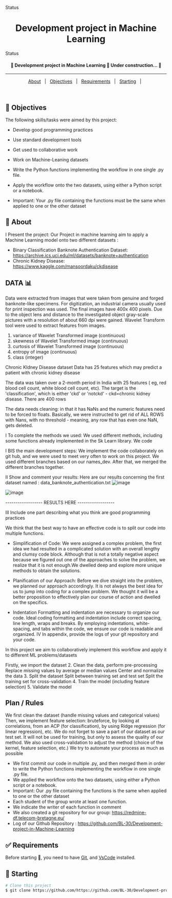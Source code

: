 Status

<h1 align="center">Development project in Machine Learning</h1>

Status

<h4 align="center">
	🚧 Development project in Machine Learning 🚀 Under construction...  🚧
</h4>

<hr>

<p align="center">
  <a href="#dart-about">About</a> &#xa0; | &#xa0; 
  <a href="#rocket-Objectives">Objectives</a> &#xa0; | &#xa0;
  <a href="#white_check_mark-requirements">Requirements</a> &#xa0; | &#xa0;
  <a href="#checkered_flag-starting">Starting</a> &#xa0; | &#xa0;
</p>

<br>

## :rocket: Objectives

The following skills/tasks were aimed by this project:

-  Develop good programming practices
-  Use standard development tools
-  Get used to collaborative work
-  Work on Machine-Leaning datasets

- Write the Python functions implementing the workflow in one single .py file.
- Apply the workflow onto the two datasets, using either a Python script or a notebook.
- Important: Your .py file containing the functions must be the same when applied to one or the other dataset

## :dart: About
I Present the project:
Our Project in machine learning aim to apply a Machine Learning model onto two different datasets :
- Binary Classification
Banknote Authentication Dataset: https://archive.ics.uci.edu/ml/datasets/banknote+authentication
- Chronic Kidney Disease: https://www.kaggle.com/mansoordaku/ckdisease


## DATA 📊
Data were extracted from images that were taken from genuine and forged banknote-like specimens. For digitization, an industrial camera usually used for print inspection was used. The final images have 400x 400 pixels. Due to the object lens and distance to the investigated object gray-scale pictures with a resolution of about 660 dpi were gained. Wavelet Transform tool were used to extract features from images.
1. variance of Wavelet Transformed image (continuous)
2. skewness of Wavelet Transformed image (continuous)
3. curtosis of Wavelet Transformed image (continuous)
4. entropy of image (continuous)
5. class (integer)

Chronic KIdney Disease dataset
Data has 25 features which may predict a patient with chronic kidney disease

The data was taken over a 2-month period in India with 25 features ( eg, red blood cell count, white blood cell count, etc). The target is the 'classification', which is either 'ckd' or 'notckd' - ckd=chronic kidney disease. There are 400 rows

The data needs cleaning: in that it has NaNs and the numeric features need to be forced to floats. Basically, we were instructed to get rid of ALL ROWS with Nans, with no threshold - meaning, any row that has even one NaN, gets deleted.

I To complete
the methods we used:
We used different methods, including some functions already implemented in the Sk Learn library. We code 

I BIS the main development steps:
We implement the code collaborately on git hub, and we were used to meet very often to work on this project. We used different branches based on our names_dev. 
After that, we merged the different branches together.

II Show and comment your results:
Here are our results concerning the first dataset named :  data_banknote_authentication.txt 
![image](https://user-images.githubusercontent.com/91438136/146036412-c11034f0-c75f-4af8-911e-ab083f120633.png)

![image](https://user-images.githubusercontent.com/91438136/146040885-a40d6ebb-ee2e-424a-ab74-b7b6e5ff87b8.png)


------------------ RESULTS HERE ------------------

III Include one part describing what you think are good programming practices

We think that the best way to have an effective code is to split our code into multiple functions.

- Simplification of Code:
We were assigned a complex problem, the first idea we had resulted in a complicated solution with an overall lengthy and clumsy code block. Although that is not a totally negative aspect because we figured out one of the approaches to solve the problem, we realize that it is not enough.We dwelled deep and explore more unique methods to obtain the solutions.

- Planification of our Approach:
Before we dive straight into the problem, we planned our approach accordingly. It is not always the best idea for us to jump into coding for a complex problem. We thought it will be a better proposition to effectively plan our course of action and dwelled on the specifics.

- Indentation
Formatting and indentation are necessary to organize our code. Ideal coding formatting and indentation include correct spacing, line length, wraps and breaks. By employing indentations, white-spacing, and tabs within the code, we ensure our code is readable and organized.
IV In appendix, provide the logs of your git repository and your code.

In this project we aim to collaboratively implement this workflow and apply it to different ML problems/datasets

Firstly, we import the dataset
2. Clean the data, perform pre-processing
Replace missing values by average or median values
Center and normalize the data
3. Split the dataset
Split between training set and test set
Split the training set for cross-validation
4. Train the model (including feature selection)
5. Validate the model

## Plan / Rules
We first clean the dataset (handle missing values and
categorical values)
Then, we implement feature selection: bruteforce, by looking
at correlations, from an ACP (for classification), by using
Ridge regression (for linear regression), etc.
We do not forget to save a part of our dataset as our test set.
It will not be used for training, but only to assess the quality
of our method.
We also used cross-validation to adjust the method
(choice of the kernel, feature selection, etc.)
We try to automate your process as much as possible

- We first commit our code in multiple .py, and then merged them in order to write the Python functions implementing the workflow in one
single .py file.
- We applied the workflow onto the two datasets, using either a Python script or a notebook.
- Important: Our .py file containing the functions is the same when applied to one or the other dataset
- Each student of the group wrote at least one function.
- We indicate the writer of each function in comment
- We also created a git repository for our group: https://redmine-df.telecom-bretagne.eu/
- Log of our Github Repository : https://github.com/BL-30/Development-project-in-Machine-Learning


## :white_check_mark: Requirements

Before starting :checkered_flag:, you need to have [Git](https://git-scm.com), and [VsCode](https://code.visualstudio.com/) installed.

## :checkered_flag: Starting

```bash
# Clone this project
$ git clone https://github.com/https://github.com/BL-30/Development-project-in-Machine-Learning

```

